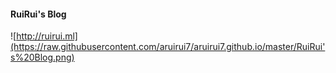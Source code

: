 #### RuiRui's Blog
![http://ruirui.ml](https://raw.githubusercontent.com/aruirui7/aruirui7.github.io/master/RuiRui's%20Blog.png)
